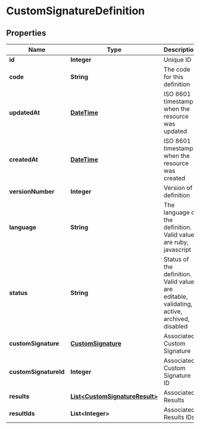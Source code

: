 
# CustomSignatureDefinition

## Properties
Name | Type | Description | Notes
------------ | ------------- | ------------- | -------------
**id** | **Integer** | Unique ID |  [optional]
**code** | **String** | The code for this definition |  [optional]
**updatedAt** | [**DateTime**](DateTime.md) | ISO 8601 timestamp when the resource was updated |  [optional]
**createdAt** | [**DateTime**](DateTime.md) | ISO 8601 timestamp when the resource was created |  [optional]
**versionNumber** | **Integer** | Version of definition |  [optional]
**language** | **String** | The language of the definition. Valid values are ruby, javascript |  [optional]
**status** | **String** | Status of the definition. Valid values are editable, validating, active, archived, disabled |  [optional]
**customSignature** | [**CustomSignature**](CustomSignature.md) | Associated Custom Signature |  [optional]
**customSignatureId** | **Integer** | Associated Custom Signature ID |  [optional]
**results** | [**List&lt;CustomSignatureResult&gt;**](CustomSignatureResult.md) | Associated Results |  [optional]
**resultIds** | **List&lt;Integer&gt;** | Associated Results IDs |  [optional]



